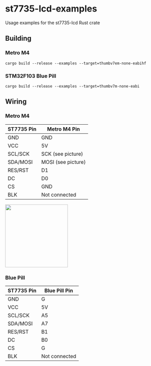 # st7735-lcd-examples
Usage examples for the st7735-lcd Rust crate

## Building 

### Metro M4
`cargo build --release --examples --target=thumbv7em-none-eabihf`

### STM32F103 Blue Pill
`cargo build --release --examples --target=thumbv7m-none-eabi`

## Wiring

### Metro M4
| ST7735 Pin | Metro M4 Pin       |
|------------|--------------------|
| GND        | GND                |
| VCC        | 5V                 |
| SCL/SCK    | SCK (see picture)  |
| SDA/MOSI   | MOSI (see picture) |
| RES/RST    | D1                 |
| DC         | D0                 |
| CS         | GND                |
| BLK        | Not connected      |

<img src="https://cdn-learn.adafruit.com/assets/assets/000/069/241/medium640/adafruit_products_Grand_Central_SPI_Header_Pinout.jpg?1547248943" width="200"/>

### Blue Pill
| ST7735 Pin | Blue Pill Pin |
|------------|---------------|
| GND        | G             |
| VCC        | 5V            |
| SCL/SCK    | A5            |
| SDA/MOSI   | A7            |
| RES/RST    | B1            |
| DC         | B0            |
| CS         | G             |
| BLK        | Not connected |
